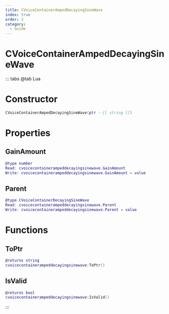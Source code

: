 ```yaml
---
title: CVoiceContainerAmpedDecayingSineWave
index: true
order: 2
category:
  - Guide
---
```


# CVoiceContainerAmpedDecayingSineWave

::: tabs
@tab Lua
# Constructor
```lua
CVoiceContainerAmpedDecayingSineWave(ptr --[[ string ]])
```
# Properties
## GainAmount 
```lua
@type number
Read: cvoicecontainerampeddecayingsinewave.GainAmount
Write: cvoicecontainerampeddecayingsinewave.GainAmount = value
```
## Parent 
```lua
@type CVoiceContainerDecayingSineWave
Read: cvoicecontainerampeddecayingsinewave.Parent
Write: cvoicecontainerampeddecayingsinewave.Parent = value
```
# Functions
## ToPtr
```lua
@returns string
cvoicecontainerampeddecayingsinewave:ToPtr()
```
## IsValid
```lua
@returns bool
cvoicecontainerampeddecayingsinewave:IsValid()
```

:::
